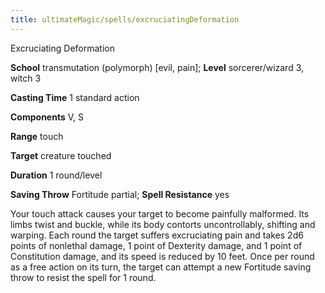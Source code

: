 ```yaml
---
title: ultimateMagic/spells/excruciatingDeformation
---
```

Excruciating Deformation

**School** transmutation (polymorph) [evil, pain]; **Level** sorcerer/wizard 3, witch 3

**Casting Time** 1 standard action

**Components** V, S

**Range** touch

**Target** creature touched

**Duration** 1 round/level

**Saving Throw** Fortitude partial; **Spell Resistance** yes

Your touch attack causes your target to become painfully malformed. Its limbs twist and buckle, while its body contorts uncontrollably, shifting and warping. Each round the target suffers excruciating pain and takes 2d6 points of nonlethal damage, 1 point of Dexterity damage, and 1 point of Constitution damage, and its speed is reduced by 10 feet. Once per round as a free action on its turn, the target can attempt a new Fortitude saving throw to resist the spell for 1 round.

